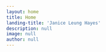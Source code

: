 ```yaml
---
layout: home
title: Home
landing-title: 'Janice Leung Hayes'
description: null
image: null
author: null
---
```


